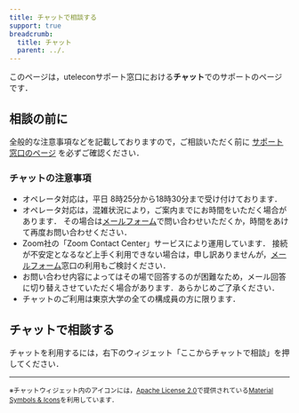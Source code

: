 ```yaml
---
title: チャットで相談する
support: true
breadcrumb:
  title: チャット
  parent: ../.
---
```


このページは，uteleconサポート窓口における**チャット**でのサポートのページです．

## 相談の前に

全般的な注意事項などを記載しておりますので，ご相談いただく前に [サポート窓口のページ](/support/) を必ずご確認ください．

### チャットの注意事項

- オペレータ対応は，平日 8時25分から18時30分まで受け付けております．
- オペレータ対応は，混雑状況により，ご案内までにお時間をいただく場合があります．
  その場合は[メールフォーム](/support/email-form)で問い合わせいただくか，時間をあけて再度お問い合わせください．
- Zoom社の「Zoom Contact Center」サービスにより運用しています．
  接続が不安定となるなど上手く利用できない場合は，申し訳ありませんが，[メールフォーム](/support/email-form)窓口の利用もご検討ください．
- お問い合わせ内容によってはその場で回答するのが困難なため，メール回答に切り替えさせていただく場合があります．あらかじめご了承ください．
- チャットのご利用は東京大学の全ての構成員の方に限ります．

## チャットで相談する

チャットを利用するには，右下のウィジェット「ここからチャットで相談」を押してください．

---

<small>※チャットウィジェット内のアイコンには，<a href="https://www.apache.org/licenses/LICENSE-2.0">Apache License 2.0</a>で提供されている<a href="https://fonts.google.com/icons">Material Symbols & Icons</a>を利用しています．</small>
